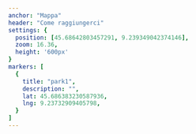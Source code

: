 ```yaml
---
anchor: "Mappa"
header: "Come raggiungerci"
settings: {
  position: [45.68642803457291, 9.239349042374146],
  zoom: 16.36,
  height: '600px'
}
markers: [
  {
    title: "park1",
    description: "",
    lat: 45.686383230587936,
    lng: 9.23732909405798,
  }
]
---
```


